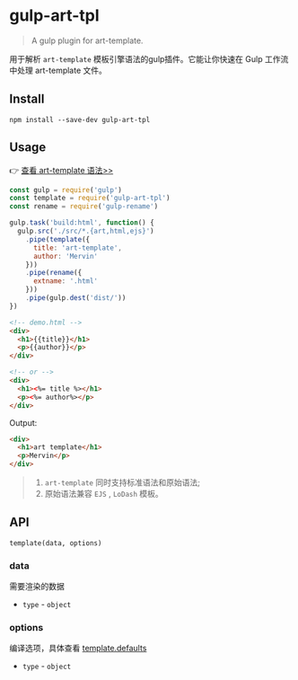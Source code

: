 # gulp-art-tpl

> A gulp plugin for art-template.

用于解析 `art-template` 模板引擎语法的gulp插件。它能让你快速在 Gulp 工作流中处理 art-template 文件。 


## Install

```
npm install --save-dev gulp-art-tpl
```



## Usage

👉 [查看 art-template 语法>>](https://aui.github.io/art-template/)

```js
const gulp = require('gulp')
const template = require('gulp-art-tpl')
const rename = require('gulp-rename')

gulp.task('build:html', function() {
  gulp.src('./src/*.{art,html,ejs}')
    .pipe(template({
      title: 'art-template',
      author: 'Mervin'
    }))
    .pipe(rename({
      extname: '.html'
    }))
    .pipe(gulp.dest('dist/'))
})
```

```html
<!-- demo.html -->
<div>
  <h1>{{title}}</h1>
  <p>{{author}}</p>
</div>

<!-- or -->
<div>
  <h1><%= title %></h1>
  <p><%= author%></p>
</div>
```

Output:

```html
<div>
  <h1>art template</h1>
  <p>Mervin</p>
</div>
```


> 1. `art-template` 同时支持标准语法和原始语法;
> 2. 原始语法兼容 `EJS` , `LoDash` 模板。

## API

```
template(data, options)
```
### data
需要渲染的数据
- `type` - `object`

### options
编译选项，具体查看 [template.defaults](https://aui.github.io/art-template/zh-cn/docs/options.html)
- `type` - `object`

